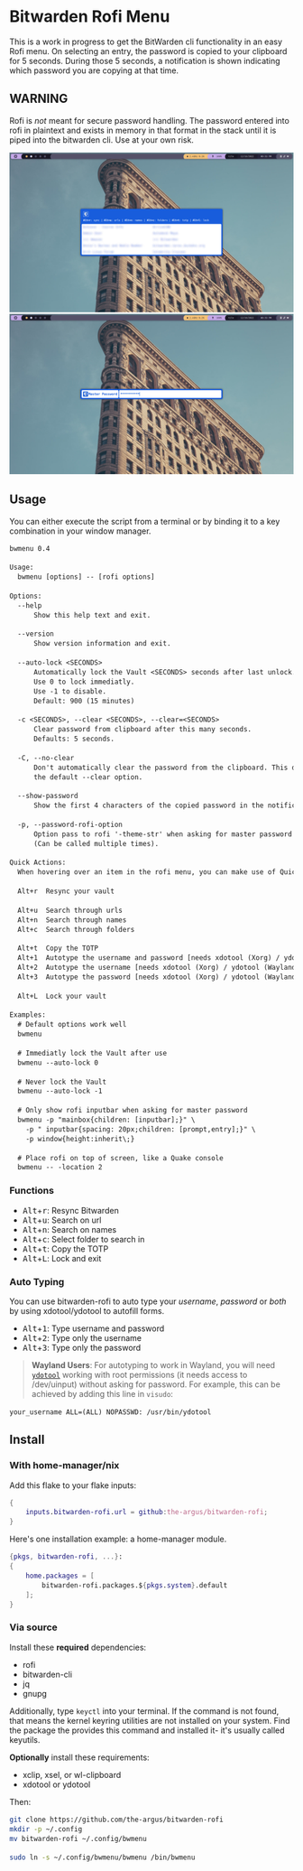 # Bitwarden Rofi Menu

This is a work in progress to get the BitWarden cli functionality in an easy
Rofi menu. On selecting an entry, the password is copied to your clipboard for
5 seconds. During those 5 seconds, a notification is shown indicating which
password you are copying at that time.

## WARNING

Rofi is _not_ meant for secure password handling. The password
entered into rofi in plaintext and exists in memory in that format in the stack
until it is piped into the bitwarden cli. Use at your own risk.

![bitwarden-rofi](./img/password-selection.jpg)
![bitwarden-rofi master password selection](./img/master-password.jpg)

## Usage

You can either execute the script from a terminal or by binding it to a key
combination in your window manager.

```txt
bwmenu 0.4

Usage:
  bwmenu [options] -- [rofi options]

Options:
  --help
      Show this help text and exit.

  --version
      Show version information and exit.

  --auto-lock <SECONDS>
      Automatically lock the Vault <SECONDS> seconds after last unlock.
      Use 0 to lock immediatly.
      Use -1 to disable.
      Default: 900 (15 minutes)

  -c <SECONDS>, --clear <SECONDS>, --clear=<SECONDS>
      Clear password from clipboard after this many seconds.
      Defaults: 5 seconds.

  -C, --no-clear
      Don't automatically clear the password from the clipboard. This disables
      the default --clear option.

  --show-password
      Show the first 4 characters of the copied password in the notification.

  -p, --password-rofi-option
      Option pass to rofi '-theme-str' when asking for master password
      (Can be called multiple times).

Quick Actions:
  When hovering over an item in the rofi menu, you can make use of Quick Actions.

  Alt+r  Resync your vault

  Alt+u  Search through urls
  Alt+n  Search through names
  Alt+c  Search through folders

  Alt+t  Copy the TOTP
  Alt+1  Autotype the username and password [needs xdotool (Xorg) / ydotool (Wayland)]
  Alt+2  Autotype the username [needs xdotool (Xorg) / ydotool (Wayland)]
  Alt+3  Autotype the password [needs xdotool (Xorg) / ydotool (Wayland)]

  Alt+L  Lock your vault

Examples:
  # Default options work well
  bwmenu

  # Immediatly lock the Vault after use
  bwmenu --auto-lock 0

  # Never lock the Vault
  bwmenu --auto-lock -1

  # Only show rofi inputbar when asking for master password
  bwmenu -p "mainbox{children: [inputbar];}" \
    -p " inputbar{spacing: 20px;children: [prompt,entry];}" \
    -p window{height:inherit\;}

  # Place rofi on top of screen, like a Quake console
  bwmenu -- -location 2
```

### Functions

- <kbd>Alt</kbd>+<kbd>r</kbd>: Resync Bitwarden
- <kbd>Alt</kbd>+<kbd>u</kbd>: Search on url
- <kbd>Alt</kbd>+<kbd>n</kbd>: Search on names
- <kbd>Alt</kbd>+<kbd>c</kbd>: Select folder to search in
- <kbd>Alt</kbd>+<kbd>t</kbd>: Copy the TOTP
- <kbd>Alt</kbd>+<kbd>L</kbd>: Lock and exit

### Auto Typing

You can use bitwarden-rofi to auto type your _username_, _password_ or _both_ by
using xdotool/ydotool to autofill forms.

- <kbd>Alt</kbd>+<kbd>1</kbd>: Type username and password
- <kbd>Alt</kbd>+<kbd>2</kbd>: Type only the username
- <kbd>Alt</kbd>+<kbd>3</kbd>: Type only the password

> **Wayland Users**: For autotyping to work in Wayland, you will need
> [`ydotool`](https://github.com/ReimuNotMoe/ydotool) working with root
> permissions (it needs access to /dev/uinput) without asking for password. For
> example, this can be achieved by adding this line in `visudo`:

`your_username ALL=(ALL) NOPASSWD: /usr/bin/ydotool`

## Install

### With home-manager/nix

Add this flake to your flake inputs:

```nix
{
    inputs.bitwarden-rofi.url = github:the-argus/bitwarden-rofi;
}
```

Here's one installation example: a home-manager module.

```nix
{pkgs, bitwarden-rofi, ...}:
{
    home.packages = [
        bitwarden-rofi.packages.${pkgs.system}.default
    ];
}
```

### Via source

Install these **required** dependencies:

- rofi
- bitwarden-cli
- jq
- gnupg

Additionally, type `keyctl` into your terminal. If the command is not found,
that means the kernel keyring utilities are not installed on your system. Find
the package the provides this command and installed it- it's usually called
keyutils.

**Optionally** install these requirements:

- xclip, xsel, or wl-clipboard
- xdotool or ydotool

Then:

```bash
git clone https://github.com/the-argus/bitwarden-rofi
mkdir -p ~/.config
mv bitwarden-rofi ~/.config/bwmenu

sudo ln -s ~/.config/bwmenu/bwmenu /bin/bwmenu
```
